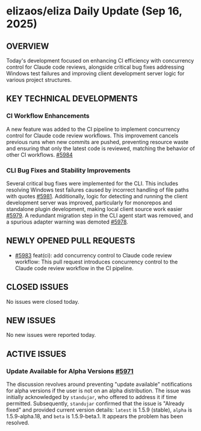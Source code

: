 # elizaos/eliza Daily Update (Sep 16, 2025)

## OVERVIEW 
Today's development focused on enhancing CI efficiency with concurrency control for Claude code reviews, alongside critical bug fixes addressing Windows test failures and improving client development server logic for various project structures.

## KEY TECHNICAL DEVELOPMENTS

### CI Workflow Enhancements
A new feature was added to the CI pipeline to implement concurrency control for Claude code review workflows. This improvement cancels previous runs when new commits are pushed, preventing resource waste and ensuring that only the latest code is reviewed, matching the behavior of other CI workflows. [#5984](https://github.com/elizaos/eliza/pull/5984)

### CLI Bug Fixes and Stability Improvements
Several critical bug fixes were implemented for the CLI. This includes resolving Windows test failures caused by incorrect handling of file paths with quotes [#5981](https://github.com/elizaos/eliza/pull/5981). Additionally, logic for detecting and running the client development server was improved, particularly for monorepos and standalone plugin development, making local client source work easier [#5979](https://github.com/elizaos/eliza/pull/5979). A redundant migration step in the CLI agent start was removed, and a spurious adapter warning was demoted [#5978](https://github.com/elizaos/eliza/pull/5978).

## NEWLY OPENED PULL REQUESTS
- [#5983](https://github.com/elizaos/eliza/pull/5983) feat(ci): add concurrency control to Claude code review workflow: This pull request introduces concurrency control to the Claude code review workflow in the CI pipeline.

## CLOSED ISSUES
No issues were closed today.

## NEW ISSUES
No new issues were reported today.

## ACTIVE ISSUES

### Update Available for Alpha Versions [#5971](https://github.com/elizaos/eliza/issues/5971)
The discussion revolves around preventing "update available" notifications for alpha versions if the user is not on an alpha distribution. The issue was initially acknowledged by `standujar`, who offered to address it if time permitted. Subsequently, `standujar` confirmed that the issue is "Already fixed" and provided current version details: `latest` is 1.5.9 (stable), `alpha` is 1.5.9-alpha.18, and `beta` is 1.5.9-beta.1. It appears the problem has been resolved.